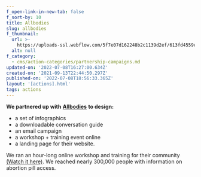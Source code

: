 ```yaml
---
f_open-link-in-new-tab: false
f_sort-by: 10
title: Allbodies
slug: allbodies
f_thumbnail:
  url: >-
    https://uploads-ssl.webflow.com/5f7e07d162248b2c1139d2ef/613fd4559e2c28e6a8864f71_allbodies-small.png
  alt: null
f_category:
  - cms/action-categories/partnership-campaigns.md
updated-on: '2022-07-08T16:27:00.634Z'
created-on: '2021-09-13T22:44:50.297Z'
published-on: '2022-07-08T18:56:33.365Z'
layout: '[actions].html'
tags: actions
---
```


**We partnered up with** [**Allbodies**](https://allbodies.com) **to design:**

*   a set of infographics
*   a downloadable conversation guide
*   an email campaign
*   a workshop + training event online
*   a landing page for their website.

We ran an hour-long online workshop and training for their community [(Watch it here)](#). We reached nearly 300,000 people with information on abortion pill access.
